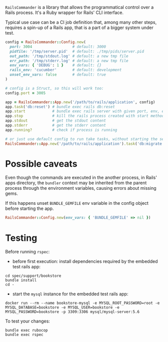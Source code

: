 `RailsCommander` is a library that allows the programmatical control over a Rails process. It's a Ruby wrapper for Rails' CLI interface.

Typical use case can be a CI job definition that, among many other steps, requires a spin-up of a Rails app, that is a part of a bigger system under test.

```ruby
config = RailsCommander::Config.new(
  port: 3004                  # default: 3000
  pidfile: '/tmp/server.pid'  # default: ./tmp/pids/server.pid
  out_path: '/tmp/stdout.log' # default: a new tmp file
  err_path: '/tmp/stderr.log' # default: a new tmp file
  env_vars: { 'DEBUG': 1 }    # default: {}
  rails_env: 'cucumber'       # default: development
  unset_env_vars: false       # default: true
)

# config is a Struct, so this will work too:
config.port = 3005

app = RailsCommander::App.new('/path/to/rails/application', config)
app.task('db:reset') # bundle exec rails db:reset
app.start            # bundle exec rails server with given port, env, etc
app.stop             # kill the rails process created with start method
app.stdout           # get the stdout content
app.stderr           # get the stderr content
app.running?         # check if process is running

# or just use default config to run take tasks, without starting the server
RailsCommander::App.new('/path/to/rails/application').task('db:migrate')
```

# Possible caveats

Even though the commands are executed in the another process, in Rails' apps directory, the `bundler` context may be inherited
from the parent process through the environment variables, causing errors about missing gems.

If this happens unset `BUNDLE_GEMFILE` env variable in the config object before starting the app.

```ruby
RailsCommander::Config.new(env_vars: { 'BUNDLE_GEMFILE' => nil })
```

# Testing

Before running `rspec`:

* before first execution: install dependencies required by the embedded test rails app:
```
cd spec/support/bookstore
bundle install
cd -
```

* start the `mysql` instance for the embedded test rails app:
```
docker run --rm --name bookstore-mysql -e MYSQL_ROOT_PASSWORD=root -e MYSQL_DATABASE=bookstore -e MYSQL_USER=bookstore -e MYSQL_PASSWORD=bookstore -p 3309:3306 mysql/mysql-server:5.6
```

To test your changes:

```
bundle exec rubocop
bundle exec rspec
```
